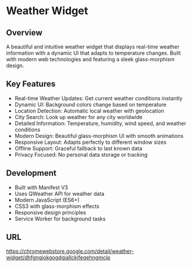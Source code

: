 # Weather Widget

## Overview
A beautiful and intuitive weather widget that displays real-time weather information with a dynamic UI that adapts to temperature changes. Built with modern web technologies and featuring a sleek glass-morphism design.

## Key Features
- Real-time Weather Updates: Get current weather conditions instantly
- Dynamic UI: Background colors change based on temperature
- Location Detection: Automatic local weather with geolocation
- City Search: Look up weather for any city worldwide
- Detailed Information: Temperature, humidity, wind speed, and weather conditions
- Modern Design: Beautiful glass-morphism UI with smooth animations
- Responsive Layout: Adapts perfectly to different window sizes
- Offline Support: Graceful fallback to last known data
- Privacy Focused: No personal data storage or tracking

## Development
- Built with Manifest V3
- Uses QWeather API for weather data
- Modern JavaScript (ES6+)
- CSS3 with glass-morphism effects
- Responsive design principles
- Service Worker for background tasks

## URL
https://chromewebstore.google.com/detail/weather-widget/dhfgngjokgogdgjallckjfegehngmcjp
